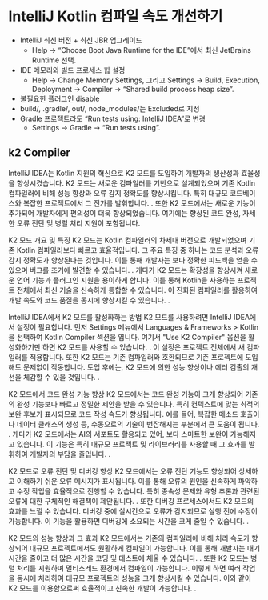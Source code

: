 # IntelliJ Kotlin 컴파일 속도 개선하기

- IntelliJ 최신 버전 + 최신 JBR 업그레이드
  - Help → “Choose Boot Java Runtime for the IDE”에서 최신 JetBrains Runtime 선택.
- IDE 메모리와 빌드 프로세스 힙 설정
  - Help → Change Memory Settings, 그리고 Settings → Build, Execution, Deployment → Compiler → “Shared build process heap size”.
- 불필요한 플러그인 disable
- build/, .gradle/, out/, node_modules/는 Excluded로 지정 
- Gradle 프로젝트라도 “Run tests using: IntelliJ IDEA”로 변경
  - Settings → Gradle → “Run tests using”.

## k2 Compiler

IntelliJ IDEA는 Kotlin 지원의 혁신으로 K2 모드를 도입하여 개발자의 생산성과 효율성을 향상시켰습니다.
K2 모드는 새로운 컴파일러를 기반으로 설계되었으며 기존 Kotlin 컴파일러에 비해 성능 향상과 오류 감지 정확도를 향상시킵니다.
특히 대규모 코드베이스와 복잡한 프로젝트에서 그 진가를 발휘합니다. .
또한 K2 모드에서는 새로운 기능이 추가되어 개발자에게 편의성이 더욱 향상되었습니다.
여기에는 향상된 코드 완성, 자세한 오류 진단 및 병렬 처리 지원이 포함됩니다.

K2 모드 개요 및 특징
K2 모드는 Kotlin 컴파일러의 차세대 버전으로 개발되었으며 기존 Kotlin 컴파일러보다 빠르고 효율적입니다.
그 주요 특징 중 하나는 코드 분석과 오류 감지 정확도가 향상된다는 것입니다.
이를 통해 개발자는 보다 정확한 피드백을 얻을 수 있으며 버그를 조기에 발견할 수 있습니다. .
게다가 K2 모드는 확장성을 향상시켜 새로운 언어 기능과 플러그인 지원을 용이하게 합니다.
이를 통해 Kotlin을 사용하는 프로젝트 전체에서 최신 기술을 신속하게 통합할 수 있습니다.
이 진화된 컴파일러를 활용하여 개발 속도와 코드 품질을 동시에 향상시킬 수 있습니다. .

IntelliJ IDEA에서 K2 모드를 활성화하는 방법
K2 모드를 사용하려면 IntelliJ IDEA에서 설정이 필요합니다.
먼저 Settings 메뉴에서 Languages & Frameworks > Kotlin을 선택하여 Kotlin Compiler 섹션을 엽니다.
여기서 "Use K2 Compiler" 옵션을 활성화하기만 하면 K2 모드를 사용할 수 있습니다. .
이 설정은 프로젝트 전체에서 새 컴파일러를 적용합니다.
또한 K2 모드는 기존 컴파일러와 호환되므로 기존 프로젝트에 도입해도 문제없이 작동합니다.
도입 후에는, K2 모드에 의한 성능 향상이나 에러 검출의 개선을 체감할 수 있을 것입니다. .

K2 모드에서 코드 완성 기능 향상
K2 모드에서는 코드 완성 기능이 크게 향상되어 기존의 완성 기능보다 빠르고 정밀한 제안을 받을 수 있습니다.
특히 컨텍스트에 맞는 최적의 보완 후보가 표시되므로 코드 작성 속도가 향상됩니다.
예를 들어, 복잡한 메소드 호출이나 데이터 클래스의 생성 등, 수동으로의 기술이 번잡해지는 부분에서 큰 도움이 됩니다. .
게다가 K2 모드에서는 AI의 서포트도 활용되고 있어, 보다 스마트한 보완이 가능해지고 있습니다.
이 기능은 특히 대규모 프로젝트 및 라이브러리를 사용할 때 그 효과를 발휘하여 개발자의 부담을 줄입니다. .

K2 모드로 오류 진단 및 디버깅 향상
K2 모드에서는 오류 진단 기능도 향상되어 상세하고 이해하기 쉬운 오류 메시지가 표시됩니다.
이를 통해 오류의 원인을 신속하게 파악하고 수정 작업을 효율적으로 진행할 수 있습니다.
특히 종속성 문제와 유형 추론과 관련된 오류에 대한 구체적인 해결책이 제안됩니다. .
또한 디버깅 프로세스에서도 K2 모드의 효과를 느낄 수 있습니다.
디버깅 중에 실시간으로 오류가 감지되므로 실행 전에 수정이 가능합니다.
이 기능을 활용하면 디버깅에 소요되는 시간을 크게 줄일 수 있습니다. .

K2 모드의 성능 향상과 그 효과
K2 모드에서는 기존의 컴파일러에 비해 처리 속도가 향상되어 대규모 프로젝트에서도 원활하게 컴파일이 가능합니다.
이를 통해 개발자는 대기 시간을 줄이고 더 많은 시간을 코딩 및 테스트에 채울 수 있습니다. .
또한 K2 모드는 병렬 처리를 지원하며 멀티스레드 환경에서 컴파일이 가능합니다.
이렇게 하면 여러 작업을 동시에 처리하여 대규모 프로젝트의 성능을 크게 향상시킬 수 있습니다.
이와 같이 K2 모드를 이용함으로써 효율적이고 신속한 개발이 가능합니다. .